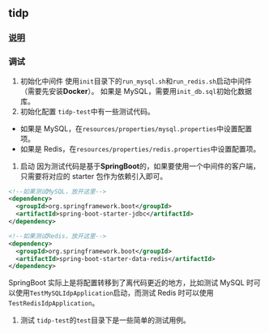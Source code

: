 ## tidp

### [说明](http://tallate.github.io/d9c44370)

### 调试
1. 初始化中间件
使用`init`目录下的`run_mysql.sh`和`run_redis.sh`启动中间件（需要先安装**Docker**）。
如果是 MySQL，需要用`init_db.sql`初始化数据库。
1. 初始化配置
`tidp-test`中有一些测试代码。
  * 如果是 MySQL，在`resources/properties/mysql.properties`中设置配置项。
  * 如果是 Redis，在`resources/properties/redis.properties`中设置配置项。
1. 启动
因为测试代码是基于**SpringBoot**的，如果要使用一个中间件的客户端，只需要将对应的 starter 包作为依赖引入即可。
```xml
<!--如果测试MySQL，放开这里-->
<dependency>
  <groupId>org.springframework.boot</groupId>
  <artifactId>spring-boot-starter-jdbc</artifactId>
</dependency>

<!--如果测试Redis，放开这里-->
<dependency>
  <groupId>org.springframework.boot</groupId>
  <artifactId>spring-boot-starter-data-redis</artifactId>
</dependency>
```
SpringBoot 实际上是将配置转移到了离代码更近的地方，比如测试 MySQL 时可以使用`TestMySQLIdpApplication`启动，而测试 Redis 时可以使用`TestRedisIdpApplication`。
1. 测试
`tidp-test`的`test`目录下是一些简单的测试用例。

